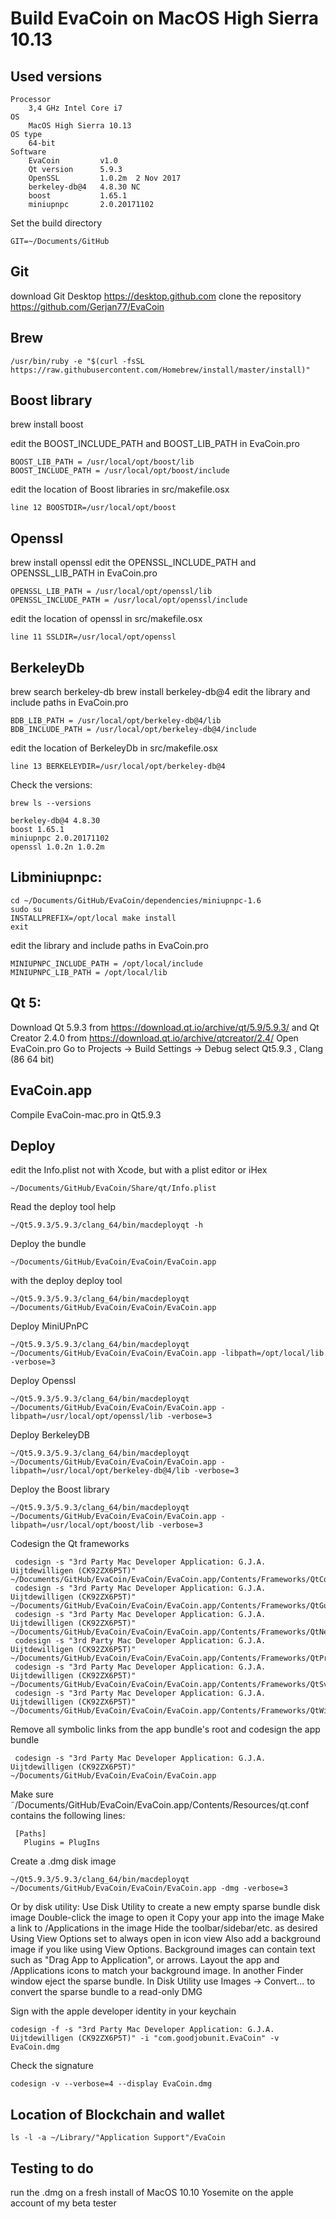 # Build EvaCoin on MacOS High Sierra 10.13

Used versions
----------------
    Processor
        3,4 GHz Intel Core i7
    OS
        MacOS High Sierra 10.13
    OS type
        64-bit
    Software
        EvaCoin         v1.0
        Qt version      5.9.3
        OpenSSL         1.0.2m  2 Nov 2017
        berkeley-db@4   4.8.30 NC
        boost           1.65.1
        miniupnpc       2.0.20171102
        
        
Set the build directory

    GIT=~/Documents/GitHub

Git
---
download Git Desktop https://desktop.github.com
clone the repository https://github.com/Gerjan77/EvaCoin

Brew
------
    /usr/bin/ruby -e "$(curl -fsSL https://raw.githubusercontent.com/Homebrew/install/master/install)"

Boost library
--------------
brew install boost

edit the BOOST_INCLUDE_PATH and BOOST_LIB_PATH in EvaCoin.pro

    BOOST_LIB_PATH = /usr/local/opt/boost/lib
    BOOST_INCLUDE_PATH = /usr/local/opt/boost/include

edit the location of Boost libraries in src/makefile.osx

    line 12 BOOSTDIR=/usr/local/opt/boost
    

Openssl
---------
brew install openssl
edit the OPENSSL_INCLUDE_PATH and OPENSSL_LIB_PATH in EvaCoin.pro

    OPENSSL_LIB_PATH = /usr/local/opt/openssl/lib
    OPENSSL_INCLUDE_PATH = /usr/local/opt/openssl/include
edit the location of openssl in src/makefile.osx

    line 11 SSLDIR=/usr/local/opt/openssl

BerkeleyDb
-------------
brew search berkeley-db
brew install berkeley-db@4
edit the library and include paths in EvaCoin.pro

    BDB_LIB_PATH = /usr/local/opt/berkeley-db@4/lib
    BDB_INCLUDE_PATH = /usr/local/opt/berkeley-db@4/include
edit the location of BerkeleyDb in src/makefile.osx

    line 13 BERKELEYDIR=/usr/local/opt/berkeley-db@4

Check the versions:

    brew ls --versions
    
    berkeley-db@4 4.8.30
    boost 1.65.1
    miniupnpc 2.0.20171102
    openssl 1.0.2n 1.0.2m

Libminiupnpc:
-------------
    cd ~/Documents/GitHub/EvaCoin/dependencies/miniupnpc-1.6
    sudo su
    INSTALLPREFIX=/opt/local make install
    exit
    
edit the library and include paths in EvaCoin.pro

    MINIUPNPC_INCLUDE_PATH = /opt/local/include
    MINIUPNPC_LIB_PATH = /opt/local/lib

Qt 5:
------
Download Qt 5.9.3 from https://download.qt.io/archive/qt/5.9/5.9.3/ and Qt Creator 2.4.0 from https://download.qt.io/archive/qtcreator/2.4/ Open EvaCoin.pro Go to Projects -> Build Settings -> Debug select Qt5.9.3 , Clang (86 64 bit)



EvaCoin.app
-----------------
Compile EvaCoin-mac.pro in Qt5.9.3

    
Deploy
-----------------------
edit the Info.plist not with Xcode, but with a plist editor or iHex

    ~/Documents/GitHub/EvaCoin/Share/qt/Info.plist

Read the deploy tool help

    ~/Qt5.9.3/5.9.3/clang_64/bin/macdeployqt -h

Deploy the bundle

    ~/Documents/GitHub/EvaCoin/EvaCoin/EvaCoin.app
    
with the deploy deploy tool

    ~/Qt5.9.3/5.9.3/clang_64/bin/macdeployqt ~/Documents/GitHub/EvaCoin/EvaCoin/EvaCoin.app

Deploy MiniUPnPC

    ~/Qt5.9.3/5.9.3/clang_64/bin/macdeployqt ~/Documents/GitHub/EvaCoin/EvaCoin/EvaCoin.app -libpath=/opt/local/lib -verbose=3
    
Deploy Openssl

    ~/Qt5.9.3/5.9.3/clang_64/bin/macdeployqt ~/Documents/GitHub/EvaCoin/EvaCoin/EvaCoin.app -libpath=/usr/local/opt/openssl/lib -verbose=3
    
Deploy BerkeleyDB

    ~/Qt5.9.3/5.9.3/clang_64/bin/macdeployqt ~/Documents/GitHub/EvaCoin/EvaCoin/EvaCoin.app -libpath=/usr/local/opt/berkeley-db@4/lib -verbose=3
    
Deploy the Boost library

    ~/Qt5.9.3/5.9.3/clang_64/bin/macdeployqt ~/Documents/GitHub/EvaCoin/EvaCoin/EvaCoin.app -libpath=/usr/local/opt/boost/lib -verbose=3
    
 Codesign the Qt frameworks
 
     codesign -s "3rd Party Mac Developer Application: G.J.A. Uijtdewilligen (CK92ZX6P5T)" ~/Documents/GitHub/EvaCoin/EvaCoin/EvaCoin.app/Contents/Frameworks/QtCore.framework
     codesign -s "3rd Party Mac Developer Application: G.J.A. Uijtdewilligen (CK92ZX6P5T)" ~/Documents/GitHub/EvaCoin/EvaCoin/EvaCoin.app/Contents/Frameworks/QtGui.framework
     codesign -s "3rd Party Mac Developer Application: G.J.A. Uijtdewilligen (CK92ZX6P5T)" ~/Documents/GitHub/EvaCoin/EvaCoin/EvaCoin.app/Contents/Frameworks/QtNetwork.framework
     codesign -s "3rd Party Mac Developer Application: G.J.A. Uijtdewilligen (CK92ZX6P5T)" ~/Documents/GitHub/EvaCoin/EvaCoin/EvaCoin.app/Contents/Frameworks/QtPrintSupport.framework
     codesign -s "3rd Party Mac Developer Application: G.J.A. Uijtdewilligen (CK92ZX6P5T)" ~/Documents/GitHub/EvaCoin/EvaCoin/EvaCoin.app/Contents/Frameworks/QtSvg.framework
     codesign -s "3rd Party Mac Developer Application: G.J.A. Uijtdewilligen (CK92ZX6P5T)" ~/Documents/GitHub/EvaCoin/EvaCoin/EvaCoin.app/Contents/Frameworks/QtWidgets.framework
 
 Remove all symbolic links from the app bundle's root and codesign the app bundle
 
     codesign -s "3rd Party Mac Developer Application: G.J.A. Uijtdewilligen (CK92ZX6P5T)" ~/Documents/GitHub/EvaCoin/EvaCoin/EvaCoin.app

Make sure ˜/Documents/GitHub/EvaCoin/EvaCoin.app/Contents/Resources/qt.conf contains the following lines:

     [Paths]
       Plugins = PlugIns
    
Create a .dmg disk image

    ~/Qt5.9.3/5.9.3/clang_64/bin/macdeployqt ~/Documents/GitHub/EvaCoin/EvaCoin/EvaCoin.app -dmg -verbose=3

Or by disk utility:
Use Disk Utility to create a new empty sparse bundle disk image
Double-click the image to open it
Copy your app into the image
Make a link to /Applications in the image
Hide the toolbar/sidebar/etc. as desired
Using View Options set to always open in icon view
Also add a background image if you like using View Options. Background images can contain text such as "Drag App to Application", or arrows. Layout the app and /Applications icons to match your background image.
In another Finder window eject the sparse bundle.
In Disk Utility use Images -> Convert... to convert the sparse bundle to a read-only DMG
    
Sign with the apple developer identity in your keychain

    codesign -f -s "3rd Party Mac Developer Application: G.J.A. Uijtdewilligen (CK92ZX6P5T)" -i "com.goodjobunit.EvaCoin" -v EvaCoin.dmg
    
Check the signature

    codesign -v --verbose=4 --display EvaCoin.dmg


Location of Blockchain and wallet
--------------------------------------
    ls -l -a ~/Library/"Application Support"/EvaCoin



Testing to do
---------------

run the .dmg on a fresh install of MacOS 10.10 Yosemite on the apple account of my beta tester


